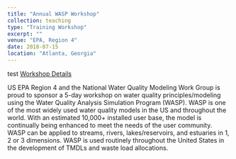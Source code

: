 ```yaml
---
title: "Annual WASP Workshop"
collection: teaching
type: "Training Workshop"
excerpt: ""
venue: "EPA, Region 4"
date: 2018-07-15
location: "Atlanta, Georgia"
---
```

test
[Workshop Details](http://epawasp.twool.com/workshop/)

US EPA Region 4 and the National Water Quality Modeling Work Group is proud to sponsor a 5-day workshop on water quality principles/modeling using the Water Quality Analysis Simulation Program (WASP). WASP is one of the most widely used water quality models in the US and throughout the world. With an estimated 10,000+ installed user base, the model is continually being enhanced to meet the needs of the user community. 
WASP can be applied to streams, rivers, lakes/reservoirs, and estuaries in 1, 2 or 3 dimensions. WASP is used routinely throughout the United States in the development of TMDLs and waste load allocations.


<!-- permalink: /teaching/WASP Workshop - Atlanta -->
